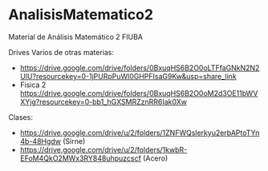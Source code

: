 # AnalisisMatematico2
Material de Análisis Matemático 2 FIUBA

Drives Varios de otras materias:
* https://drive.google.com/drive/folders/0BxuqHS6B2O0oLTFfaGNkN2N2UlU?resourcekey=0-1jPURpPuWl0GHPFIsaG9Kw&usp=share_link
* Fisica 2 https://drive.google.com/drive/folders/0BxuqHS6B2O0oM2d3OE11bWVXYjg?resourcekey=0-bb1_hGXSMRZznRR6Iak0Xw

Clases:
* https://drive.google.com/drive/u/2/folders/1ZNFWQslerkyu2erbAPtoTYn4b-48Hgdw (Sirne)
* https://drive.google.com/drive/u/2/folders/1kwbR-EFoM4QkO2MWx3RY848uhpuzcscf (Acero)
